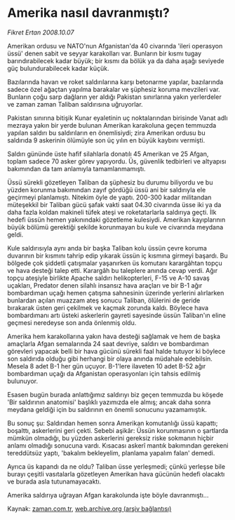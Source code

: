 # Amerika nasıl davranmıştı?

*Fikret Ertan 2008.10.07*

<tr><td class="metin" colspan="2" style="padding-top: 20px; padding-left: 5px; padding-right: 10px;">Amerikan ordusu ve NATO'nun Afganistan'da 40 civarında 'ileri operasyon üssü' denen sabit ve seyyar karakolları var. Bunların bir kısmı tugay barındırabilecek kadar büyük; bir kısmı da bölük ya da daha aşağı seviyede güç bulundurabilecek kadar küçük.</td></tr><tr><td class="metin" colspan="2" style="padding-top: 20px; padding-left: 5px; padding-right: 10px;"><p> Bazılarında havan ve roket saldırılarına karşı betonarme yapılar, bazılarında sadece özel ağaçtan yapılma barakalar ve şüphesiz koruma mevzileri var. Bunların çoğu sarp dağların yer aldığı Pakistan sınırlarına yakın yerlerdeler ve zaman zaman Taliban saldırısına uğruyorlar.
<p> Pakistan sınırına bitişik Kunar eyaletinin uç noktalarından birisinde Vanat adlı mezraya yakın bir yerde bulunan Amerikan karakoluna geçen temmuzda yapılan saldırı bu saldırıların en önemlisiydi; zira Amerikan ordusu bu saldırıda 9 askerinin ölümüyle son üç yılın en büyük kaybını vermişti.
<p> Saldırı gününde üste hafif silahlarla donatılı 45 Amerikan ve 25 Afgan, toplam sadece 70 asker görev yapıyordu. Üs, güvenlik tedbirleri ve altyapısı bakımından da tam anlamıyla tamamlanmamıştı.
<p> Üssü sürekli gözetleyen Taliban da şüphesiz bu durumu biliyordu ve bu yüzden korunma bakımından zayıf gördüğü üssü ani bir saldırıyla ele geçirmeyi planlamıştı. Nitekim öyle de yaptı. 200-300 kadar militandan müteşekkil bir Taliban gücü şafak vakti saat 04.30 civarında üsse iki ya da daha fazla koldan makineli tüfek ateşi ve roketatarlarla saldırıya geçti. İlk hedefi üssün hemen yakınındaki gözetleme kulesiydi. Amerikan kayıplarının büyük bölümü gerektiği şekilde korunmayan bu kule ve civarında meydana geldi. 
<p> Kule saldırısıyla aynı anda bir başka Taliban kolu üssün çevre koruma duvarının bir kısmını tahrip edip yıkarak üssün iç kısmına girmeyi başardı. Bu bölgede çok şiddetli çatışmalar yaşanırken üs komutanı karargâhtan topçu ve hava desteği talep etti. Karargâh bu taleplere anında cevap verdi. Ağır topçu ateşiyle birlikte Apache saldırı helikopterleri, F-15 ve A-10 savaş uçakları, Predator denen silahlı insansız hava araçları ve bir B-1 ağır bombardıman uçağı hemen çatışma sahnesinin üzerinde yerlerini alırlarken bunlardan açılan muazzam ateş sonucu Taliban, ölülerini de geride bırakarak üsten geri çekilmek ve kaçmak zorunda kaldı. Böylece hava bombardımanı artı üsteki askerlerin gayreti sayesinde üssün Taliban'ın eline geçmesi neredeyse son anda önlenmiş oldu.
<p> Amerika hem karakollarına yakın hava desteği sağlamak ve hem de başka amaçlarla Afgan semalarında 24 saat devriye, saldırı ve bombardıman görevleri yapacak belli bir hava gücünü sürekli faal halde tutuyor ki böylece son saldırıda olduğu gibi herhangi bir olaya anında müdahale edebilsin. Mesela 8 adet B-1 her gün uçuyor. B-1'lere ilaveten 10 adet B-52 ağır bombardıman uçağı da Afganistan operasyonları için tahsis edilmiş bulunuyor. 
<p> Esasen bugün burada anlattığımız saldırıyı biz geçen temmuzda bu köşede 'Bir saldırının anatomisi' başlıklı yazımızda ele almış; ancak daha sonra meydana geldiği için bu saldırının en önemli sonucunu yazamamıştık.
<p> Bu sonuç şu: Saldırıdan hemen sonra Amerikan komutanlığı üssü kapattı; boşalttı, askerlerini geri çekti. Sebebi aşikâr: Üssün korunmasının o şartlarda mümkün olmadığı, bu yüzden askerlerini gereksiz riske sokmanın hiçbir anlamı olmadığı sonucuna vardı. Kısacası askerî mantık bakımından gerekeni tereddütsüz yaptı, 'bakalım bekleyelim, planlama yapalım falan' demedi.
<p> Ayrıca üs kapandı da ne oldu? Taliban üsse yerleşmedi; çünkü yerleşse bile burayı çeşitli vasıtalarla gözetleyen Amerikan hava gücünün hedefi olacaktı ve burada asla tutunamayacaktı.
<p> Amerika saldırıya uğrayan Afgan karakolunda işte böyle davranmıştı...<br/></p></p></p></p></p></p></p></p></p></p></td></tr>

Kaynak: [zaman.com.tr](http://zaman.com.tr/yazar.do?yazino=746324), [web.archive.org (arşiv bağlantısı)](http://web.archive.org/web/20081206155355/http://www.zaman.com.tr:80/yazar.do?yazino=746324)
